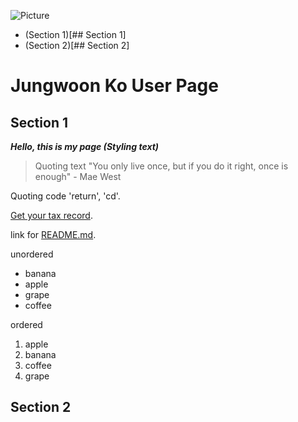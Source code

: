 ![Picture](https://www.chinalongbow.com/wp-content/uploads/2020/11/Eye-Wash-Station-A.jpg)
- (Section 1)[## Section 1]
- (Section 2)[## Section 2]


# Jungwoon Ko User Page
## Section 1
***Hello, this is my page (Styling text)***
> Quoting text "You only live once, but if you do it right, once is enough" - Mae West

Quoting code 'return', 'cd'.

[Get your tax record](https://www.irs.gov/individuals/get-transcript).

link for [README.md](README.md).

unordered
- banana
- apple
- grape
- coffee

ordered
1. apple
2. banana
3. coffee
4. grape

## Section 2

